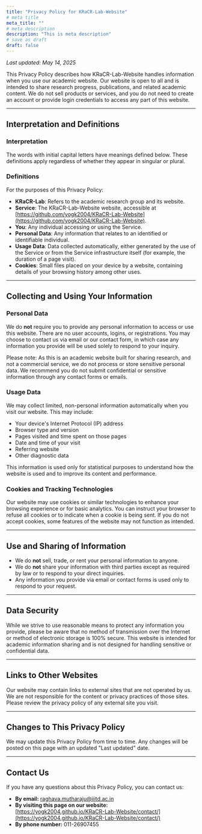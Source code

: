 ```yaml
---
title: "Privacy Policy for KRaCR-Lab-Website"
# meta title
meta_title: ""
# meta description
description: "This is meta description"
# save as draft
draft: false
---
```


_Last updated: May 14, 2025_

This Privacy Policy describes how KRaCR-Lab-Website handles information when you use our academic website. Our website is open to all and is intended to share research progress, publications, and related academic content. We do not sell products or services, and you do not need to create an account or provide login credentials to access any part of this website.

---

## Interpretation and Definitions

### Interpretation

The words with initial capital letters have meanings defined below. These definitions apply regardless of whether they appear in singular or plural.

### Definitions

For the purposes of this Privacy Policy:

- **KRaCR-Lab**: Refers to the academic research group and its website.
- **Service**: The KRaCR-Lab-Website website, accessible at [https://github.com/yogk2004/KRaCR-Lab-Website](https://github.com/yogk2004/KRaCR-Lab-Website).
- **You**: Any individual accessing or using the Service.
- **Personal Data**: Any information that relates to an identified or identifiable individual.
- **Usage Data**: Data collected automatically, either generated by the use of the Service or from the Service infrastructure itself (for example, the duration of a page visit).
- **Cookies**: Small files placed on your device by a website, containing details of your browsing history among other uses.

---

## Collecting and Using Your Information

### Personal Data

We do **not** require you to provide any personal information to access or use this website. There are no user accounts, logins, or registrations. You may choose to contact us via email or our contact form, in which case any information you provide will be used solely to respond to your inquiry.

Please note: As this is an academic website built for sharing research, and not a commercial service, we do not process or store sensitive personal data. We recommend you do not submit confidential or sensitive information through any contact forms or emails.

### Usage Data

We may collect limited, non-personal information automatically when you visit our website. This may include:

- Your device's Internet Protocol (IP) address
- Browser type and version
- Pages visited and time spent on those pages
- Date and time of your visit
- Referring website
- Other diagnostic data

This information is used only for statistical purposes to understand how the website is used and to improve its content and performance.

### Cookies and Tracking Technologies

Our website may use cookies or similar technologies to enhance your browsing experience or for basic analytics. You can instruct your browser to refuse all cookies or to indicate when a cookie is being sent. If you do not accept cookies, some features of the website may not function as intended.

---

## Use and Sharing of Information

- We do **not** sell, trade, or rent your personal information to anyone.
- We do **not** share your information with third parties except as required by law or to respond to your direct inquiries.
- Any information you provide via email or contact forms is used only to respond to your request.

---

## Data Security

While we strive to use reasonable means to protect any information you provide, please be aware that no method of transmission over the Internet or method of electronic storage is 100% secure. This website is intended for academic information sharing and is not designed for handling sensitive or confidential data.

---

## Links to Other Websites

Our website may contain links to external sites that are not operated by us. We are not responsible for the content or privacy practices of those sites. Please review the privacy policy of any external site you visit.

---

## Changes to This Privacy Policy

We may update this Privacy Policy from time to time. Any changes will be posted on this page with an updated "Last updated" date.

---

## Contact Us

If you have any questions about this Privacy Policy, you can contact us:

- **By email:** [raghava.mutharaju@iiitd.ac.in](mailto:raghava.mutharaju@iiitd.ac.in)
- **By visiting this page on our website:** [https://yogk2004.github.io/KRaCR-Lab-Website/contact/](https://yogk2004.github.io/KRaCR-Lab-Website/contact/)
- **By phone number:** 011-26907455
